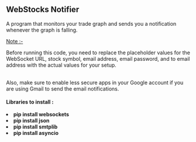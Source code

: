 <h2>WebStocks Notifier</h2>
<p>A program that monitors your trade graph and sends you a notification whenever the graph is falling.</p>

<a href="#">Note :- </a>
<p>
Before running this code, you need to replace the placeholder values for the WebSocket URL, stock symbol, email address,
 email password, and to email address with the actual values for your setup. 

<br/>Also, make sure to enable less secure apps in your Google account if you are using Gmail to send the email notifications. </p>

<h4>
Libraries to install :
<br/><br/>
<li>pip install websockets</li>
<li>pip install json</li>
<li>pip install smtplib</li>
<li>pip install asyncio</li>
</h4>

